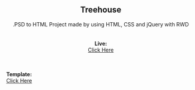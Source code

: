 <b><h2 align = "center">Treehouse</h2></b>

<p align = "center">.PSD to HTML Project made by using HTML, CSS and jQuery with RWD
<br><br></br>
<b>Live: </b><br>
<a href="https://kyotho.github.io/Treehouse/">Click Here</a></p>
<br></br>
<b>Template: </b><br>
<a href="http://freebiesxpress.com/gallery/treehouse-free-psd-web-template/">Click Here</a></p>
